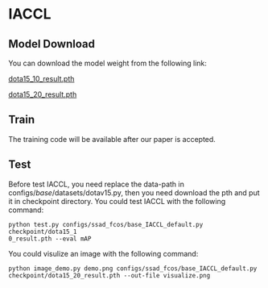 # IACCL

## Model Download

You can download the model weight from the following link:

[dota15_10_result.pth](https://drive.google.com/uc?export=download&id=1VO96NUfb6uMsEKxzqGaMpvJUZGddHnFf)

[dota15_20_result.pth](https://drive.google.com/uc?export=download&id=1dDqjhGEUNYCvaGuDANbWyKWa47SsSVYR)

## Train
The training code will be available after our paper is accepted.

## Test
Before test IACCL, you need replace the data-path in configs/_base_/datasets/dotav15.py, then you need download the pth and put it in checkpoint directory. You could test IACCL with the following command:
```
python test.py configs/ssad_fcos/base_IACCL_default.py checkpoint/dota15_1
0_result.pth --eval mAP
```
You could visulize an image with the following command:
```
python image_demo.py demo.png configs/ssad_fcos/base_IACCL_default.py checkpoint/dota15_20_result.pth --out-file visualize.png
```
